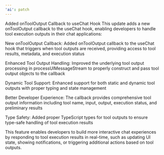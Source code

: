 ```yaml
---
'ai': patch
---
```


<!-- @format -->

Added onToolOutput Callback to useChat Hook
This update adds a new onToolOutput callback to the useChat hook, enabling developers to handle tool execution outputs in their chat applications:

New onToolOutput Callback: Added onToolOutput callback to the useChat hook that triggers when tool outputs are received, providing access to tool results, metadata, and execution status

Enhanced Tool Output Handling: Improved the underlying tool output processing in processUIMessageStream to properly construct and pass tool output objects to the callback

Dynamic Tool Support: Enhanced support for both static and dynamic tool outputs with proper typing and state management

Better Developer Experience: The callback provides comprehensive tool output information including tool name, input, output, execution status, and preliminary results

Type Safety: Added proper TypeScript types for tool outputs to ensure type-safe handling of tool execution results

This feature enables developers to build more interactive chat experiences by responding to tool execution results in real-time, such as updating UI state, showing notifications, or triggering additional actions based on tool outputs.
